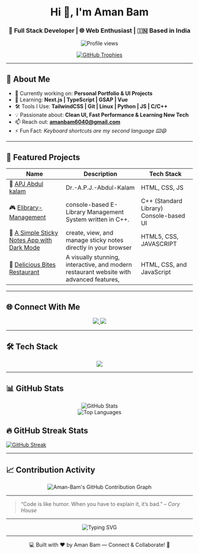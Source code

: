 <h1 align="center">Hi 👋, I'm Aman Bam</h1>
<h3 align="center">🚀 Full Stack Developer | 🌐 Web Enthusiast | 🇮🇳 Based in India</h3>

<p align="center">
  <img src="https://komarev.com/ghpvc/?username=Aman-Bam&label=Profile%20views&color=0e75b6&style=flat" alt="Profile views" />
</p>

<p align="center">
  <a href="https://github.com/ryo-ma/github-profile-trophy">
    <img src="https://github-profile-trophy.vercel.app/?username=Aman-Bam&theme=darkhub&row=1&column=7" alt="GitHub Trophies" />
  </a>
</p>

---

## 🚀 About Me

- 🔭 Currently working on: **Personal Portfolio & UI Projects**
- 🌱 Learning: **Next.js | TypeScript | GSAP | Vue**
- 🛠️ Tools I Use: **TailwindCSS | Git | Linux | Python | JS | C/C++**
- 💡 Passionate about: **Clean UI, Fast Performance & Learning New Tech**
- 📫 Reach out: **amanbam6040@gmail.com**
- ⚡ Fun Fact: *Keyboard shortcuts are my second language ⌨️😄*

---

## 📂 Featured Projects

| Name | Description | Tech Stack |
|------|-------------|------------|
| 🎨 [APJ Abdul kalam](https://github.com/Aman-Bam/Dr.-A.P.J.-Abdul-Kalam) | Dr.-A.P.J.-Abdul-Kalam| HTML, CSS, JS |
| 🎮 [Elibrary-Management](https://github.com/Aman-Bam/elibrary-management) | console-based E-Library Management System written in C++.|C++ (Standard Library) Console-based UI |
| 🧾 [A Simple Sticky Notes App with Dark Mode](https://github.com/Aman-Bam/A-Simple-Sticky-Notes-App-with-Dark-Mode) | create, view, and manage sticky notes directly in your browser | HTML5, CSS, JAVASCRIPT |
| 🍷 [Delicious Bites Restaurant](https://github.com/Aman-Bam/Delicious-Bites-Restaurant) |  A visually stunning, interactive, and modern restaurant website with advanced features,| HTML, CSS, and JavaScript |
---

## 🌐 Connect With Me

<p align="center">
  <a href="https://www.linkedin.com/in/aman-bam-143761371" target="_blank">
    <img src="https://img.shields.io/badge/LinkedIn-blue?style=for-the-badge&logo=linkedin" />
  </a>
  <a href="https://instagram.com/amanbam__" target="_blank">
    <img src="https://img.shields.io/badge/Instagram-red?style=for-the-badge&logo=instagram" />
  </a>
</p>

---

## 🛠️ Tech Stack

<p align="center">
  <img src="https://skillicons.dev/icons?i=html,css,js,typescript,nextjs,vue,tailwind,react,python,c,cpp,git,linux" />
</p>

---

## 📊 GitHub Stats

<p align="center">
  <img src="https://github-readme-stats.vercel.app/api?username=Aman-Bam&show_icons=true&theme=tokyonight" alt="GitHub Stats" />
  <br/>
  <img src="https://github-readme-stats.vercel.app/api/top-langs/?username=Aman-Bam&layout=compact&theme=tokyonight" alt="Top Languages" />
  <br/>

## 🔥 GitHub Streak Stats

[![GitHub Streak](https://streak-stats.demolab.com?user=Aman-Bam&theme=dark&hide_border=true&date=20250701)](https://github.com/Aman-Bam)

</p>

---
## 📈 Contribution Activity

<p align="center">
  <img src="https://github-readme-activity-graph.vercel.app/graph?username=Aman-Bam&theme=github-compact" alt="Aman-Bam's GitHub Contribution Graph" />
</p>


---

> “Code is like humor. When you have to explain it, it’s bad.” – *Cory House*

---

<p align="center">
  <img src="https://readme-typing-svg.herokuapp.com?font=Fira+Code&size=22&pause=1000&center=true&width=700&lines=Let's+build+awesome+things+together!;Open+to+collaboration+and+internships+🚀" alt="Typing SVG" />
</p>


---



<p align="center">💻 Built with ❤️ by Aman Bam — Connect & Collaborate! 🚀</p>
